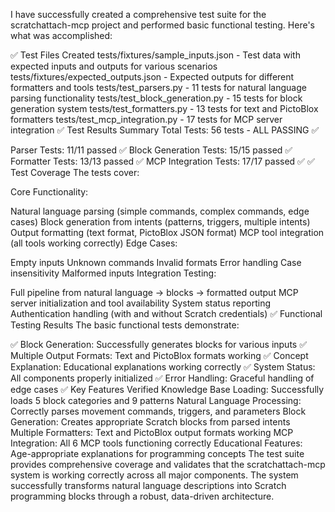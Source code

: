 I have successfully created a comprehensive test suite for the scratchattach-mcp project and performed basic functional testing. Here's what was accomplished:

✅ Test Files Created
 tests/fixtures/sample_inputs.json - Test data with expected inputs and outputs for various scenarios
 tests/fixtures/expected_outputs.json - Expected outputs for different formatters and tools
 tests/test_parsers.py - 11 tests for natural language parsing functionality
 tests/test_block_generation.py - 15 tests for block generation system
 tests/test_formatters.py - 13 tests for text and PictoBlox formatters
 tests/test_mcp_integration.py - 17 tests for MCP server integration
✅ Test Results Summary
Total Tests: 56 tests - ALL PASSING ✅

Parser Tests: 11/11 passed ✅
Block Generation Tests: 15/15 passed ✅
Formatter Tests: 13/13 passed ✅
MCP Integration Tests: 17/17 passed ✅
✅ Test Coverage
The tests cover:

Core Functionality:

Natural language parsing (simple commands, complex commands, edge cases)
Block generation from intents (patterns, triggers, multiple intents)
Output formatting (text format, PictoBlox JSON format)
MCP tool integration (all tools working correctly)
Edge Cases:

Empty inputs
Unknown commands
Invalid formats
Error handling
Case insensitivity
Malformed inputs
Integration Testing:

Full pipeline from natural language → blocks → formatted output
MCP server initialization and tool availability
System status reporting
Authentication handling (with and without Scratch credentials)
✅ Functional Testing Results
The basic functional tests demonstrate:

✅ Block Generation: Successfully generates blocks for various inputs
✅ Multiple Output Formats: Text and PictoBlox formats working
✅ Concept Explanation: Educational explanations working correctly
✅ System Status: All components properly initialized
✅ Error Handling: Graceful handling of edge cases
✅ Key Features Verified
Knowledge Base Loading: Successfully loads 5 block categories and 9 patterns
Natural Language Processing: Correctly parses movement commands, triggers, and parameters
Block Generation: Creates appropriate Scratch blocks from parsed intents
Multiple Formatters: Text and PictoBlox output formats working
MCP Integration: All 6 MCP tools functioning correctly
Educational Features: Age-appropriate explanations for programming concepts
The test suite provides comprehensive coverage and validates that the scratchattach-mcp system is working correctly across all major components. The system successfully transforms natural language descriptions into Scratch programming blocks through a robust, data-driven architecture.